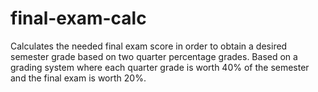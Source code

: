 # final-exam-calc
Calculates the needed final exam score in order to obtain a desired semester grade based on two quarter percentage grades. Based on a grading system where each quarter grade is worth 40% of the semester and the final exam is worth 20%.
